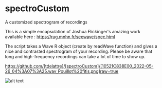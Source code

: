 # spectroCustom
A customized spectrogram of recordings

This is a simple encapsulation of Joshua Flickinger's amazing work available here : https://rug.mnhn.fr/seewave/spec.html

The script takes a Wave R object (create by readWave function) and gives a nice and contrasted spectrogram of your recording. Please be aware that long and high-frequency recordings can take a lot of time to show up.

https://github.com/[tdelattre]/[spectroCustom]/[10521C838E00_2022-05-26_04%3A07%3A25.wav_Pouillot%20fitis.png]raw=true

![alt text]([http://url/to/img.png](https://github.com/tdelattre/spectroCustom/blob/main/10521C838E00_2022-05-26_04%3A07%3A25.wav_Pouillot%20fitis.png)https://github.com/tdelattre/spectroCustom/blob/main/10521C838E00_2022-05-26_04%3A07%3A25.wav_Pouillot%20fitis.png)
